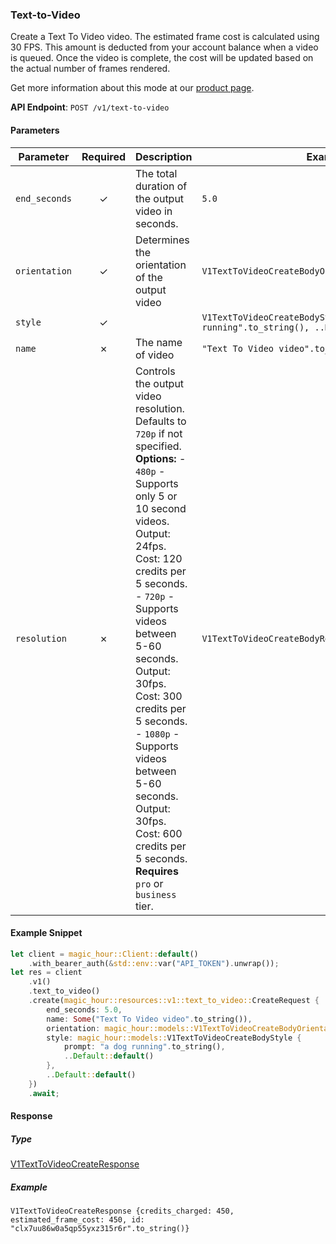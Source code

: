
### Text-to-Video <a name="create"></a>

Create a Text To Video video. The estimated frame cost is calculated using 30 FPS. This amount is deducted from your account balance when a video is queued. Once the video is complete, the cost will be updated based on the actual number of frames rendered.
  
Get more information about this mode at our [product page](https://magichour.ai/products/text-to-video).
  

**API Endpoint**: `POST /v1/text-to-video`

#### Parameters

| Parameter | Required | Description | Example |
|-----------|:--------:|-------------|--------|
| `end_seconds` | ✓ | The total duration of the output video in seconds. | `5.0` |
| `orientation` | ✓ | Determines the orientation of the output video | `V1TextToVideoCreateBodyOrientationEnum::Landscape` |
| `style` | ✓ |  | `V1TextToVideoCreateBodyStyle {prompt: "a dog running".to_string(), ..Default::default()}` |
| `name` | ✗ | The name of video | `"Text To Video video".to_string()` |
| `resolution` | ✗ | Controls the output video resolution. Defaults to `720p` if not specified.  **Options:** - `480p` - Supports only 5 or 10 second videos. Output: 24fps. Cost: 120 credits per 5 seconds. - `720p` - Supports videos between 5-60 seconds. Output: 30fps. Cost: 300 credits per 5 seconds. - `1080p` - Supports videos between 5-60 seconds. Output: 30fps. Cost: 600 credits per 5 seconds. **Requires** `pro` or `business` tier. | `V1TextToVideoCreateBodyResolutionEnum::Enum1080p` |

#### Example Snippet

```rust
let client = magic_hour::Client::default()
    .with_bearer_auth(&std::env::var("API_TOKEN").unwrap());
let res = client
    .v1()
    .text_to_video()
    .create(magic_hour::resources::v1::text_to_video::CreateRequest {
        end_seconds: 5.0,
        name: Some("Text To Video video".to_string()),
        orientation: magic_hour::models::V1TextToVideoCreateBodyOrientationEnum::Landscape,
        style: magic_hour::models::V1TextToVideoCreateBodyStyle {
            prompt: "a dog running".to_string(),
            ..Default::default()
        },
        ..Default::default()
    })
    .await;
```

#### Response

##### Type
[V1TextToVideoCreateResponse](/src/models/v1_text_to_video_create_response.rs)

##### Example
`V1TextToVideoCreateResponse {credits_charged: 450, estimated_frame_cost: 450, id: "clx7uu86w0a5qp55yxz315r6r".to_string()}`
